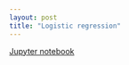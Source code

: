 ```yaml
---
layout: post
title: "Logistic regression"
---
```

[Jupyter notebook](http://nbviewer.jupyter.org/github/jeonghunyoon/jupyter-notebooks/blob/master/001_logistic_regression.ipynb)